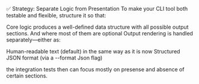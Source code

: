 ✅ Strategy: Separate Logic from Presentation
To make your CLI tool both testable and flexible, structure it so that:

Core logic produces a well-defined data structure with all possible output sections. And where most of them are optional
Output rendering is handled separately—either as:

Human-readable text (default) in the same way as it is now
Structured JSON format (via a --format Json flag)

the integration tests then can focus mostly on presense and absence of certain sections.